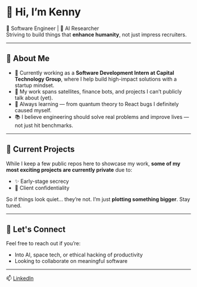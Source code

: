 # 👋 Hi, I’m Kenny 

🚀 Software Engineer | 🤖 AI Researcher  
Striving to build things that **enhance humanity**, not just impress recruiters.

---

## 🧠 About Me


- 🔭 Currently working as a **Software Development Intern at Capital Technology Group**, where I help build high-impact solutions with a startup mindset.
- 🧪 My work spans satellites, finance bots, and projects I can’t publicly talk about (yet).
- 🌱 Always learning — from quantum theory to React bugs I definitely caused myself.
- 📚 I believe engineering should solve real problems and improve lives — not just hit benchmarks.

---

## 🔐 Current Projects

While I keep a few public repos here to showcase my work, **some of my most exciting projects are currently private** due to:
- ✨ Early-stage secrecy
- 🤝 Client confidentiality

So if things look quiet... they’re not. I’m just **plotting something bigger**. Stay tuned.

---

## 💬 Let's Connect

Feel free to reach out if you’re:
- Into AI, space tech, or ethical hacking of productivity
- Looking to collaborate on meaningful software



---

📫 [LinkedIn](https://www.linkedin.com/in/kenneth-egan2005/)

